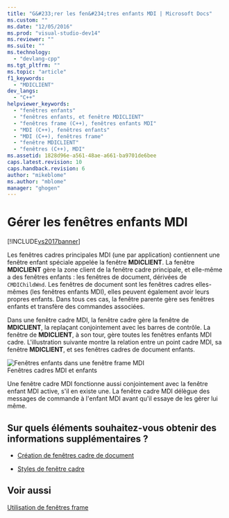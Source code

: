 ```yaml
---
title: "G&#233;rer les fen&#234;tres enfants MDI | Microsoft Docs"
ms.custom: ""
ms.date: "12/05/2016"
ms.prod: "visual-studio-dev14"
ms.reviewer: ""
ms.suite: ""
ms.technology: 
  - "devlang-cpp"
ms.tgt_pltfrm: ""
ms.topic: "article"
f1_keywords: 
  - "MDICLIENT"
dev_langs: 
  - "C++"
helpviewer_keywords: 
  - "fenêtres enfants"
  - "fenêtres enfants, et fenêtre MDICLIENT"
  - "fenêtres frame (C++), fenêtres enfants MDI"
  - "MDI (C++), fenêtres enfants"
  - "MDI (C++), fenêtres frame"
  - "fenêtre MDICLIENT"
  - "fenêtres (C++), MDI"
ms.assetid: 1828d96e-a561-48ae-a661-ba9701de6bee
caps.latest.revision: 10
caps.handback.revision: 6
author: "mikeblome"
ms.author: "mblome"
manager: "ghogen"
---
```

# G&#233;rer les fen&#234;tres enfants MDI
[!INCLUDE[vs2017banner](../assembler/inline/includes/vs2017banner.md)]

Les fenêtres cadres principales MDI \(une par application\) contiennent une fenêtre enfant spéciale appelée la fenêtre **MDICLIENT**.  La fenêtre **MDICLIENT** gère la zone client de la fenêtre cadre principale, et elle\-même a des fenêtres enfants : les fenêtres de document, dérivées de `CMDIChildWnd`.  Les fenêtres de document sont les fenêtres cadres elles\-mêmes \(les fenêtres enfants MDI\), elles peuvent également avoir leurs propres enfants.  Dans tous ces cas, la fenêtre parente gère ses fenêtres enfants et transfère des commandes associées.  
  
 Dans une fenêtre cadre MDI, la fenêtre cadre gère la fenêtre de **MDICLIENT**, la replaçant conjointement avec les barres de contrôle.  La fenêtre de **MDICLIENT**, à son tour, gère toutes les fenêtres enfants MDI cadre.  L'illustration suivante montre la relation entre un point cadre MDI, sa fenêtre **MDICLIENT**, et ses fenêtres cadres de document enfants.  
  
 ![Fenêtres enfants dans une fenêtre frame MDI](../mfc/media/vc37gb1.png "vc37GB1")  
Fenêtres cadres MDI et enfants  
  
 Une fenêtre cadre MDI fonctionne aussi conjointement avec la fenêtre enfant MDI active, s'il en existe une.  La fenêtre cadre MDI délègue des messages de commande à l'enfant MDI avant qu'il essaye de les gérer lui même.  
  
## Sur quels éléments souhaitez\-vous obtenir des informations supplémentaires ?  
  
-   [Création de fenêtres cadre de document](../mfc/creating-document-frame-windows.md)  
  
-   [Styles de fenêtre cadre](../mfc/frame-window-styles-cpp.md)  
  
## Voir aussi  
 [Utilisation de fenêtres frame](../mfc/using-frame-windows.md)